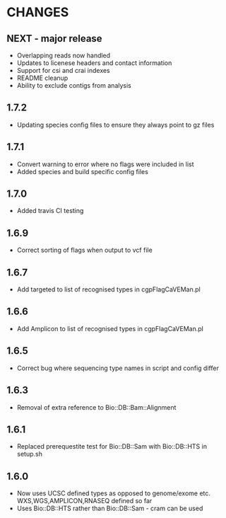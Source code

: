 # CHANGES

## NEXT - major release

*   Overlapping reads now handled
*   Updates to licenese headers and contact information
*   Support for csi and crai indexes
*   README cleanup
*   Ability to exclude contigs from analysis

## 1.7.2

*   Updating species config files to ensure they always point to gz files

## 1.7.1

*   Convert warning to error where no flags were included in list
*   Added species and build specific config files

## 1.7.0

*   Added travis CI testing

## 1.6.9

*   Correct sorting of flags when output to vcf file

## 1.6.7

*   Add targeted to list of recognised types in cgpFlagCaVEMan.pl

## 1.6.6

*   Add Amplicon to list of recognised types in cgpFlagCaVEMan.pl

## 1.6.5

*   Correct bug where sequencing type names in script and config differ

## 1.6.3

*   Removal of extra reference to Bio::DB::Bam::Alignment

## 1.6.1

*   Replaced prerequestite test for Bio::DB::Sam with Bio::DB::HTS in setup.sh

## 1.6.0

*   Now uses UCSC defined types as opposed to genome/exome etc. WXS,WGS,AMPLICON,RNASEQ defined so far
*   Uses Bio::DB::HTS rather than Bio::DB::Sam - cram can be used
